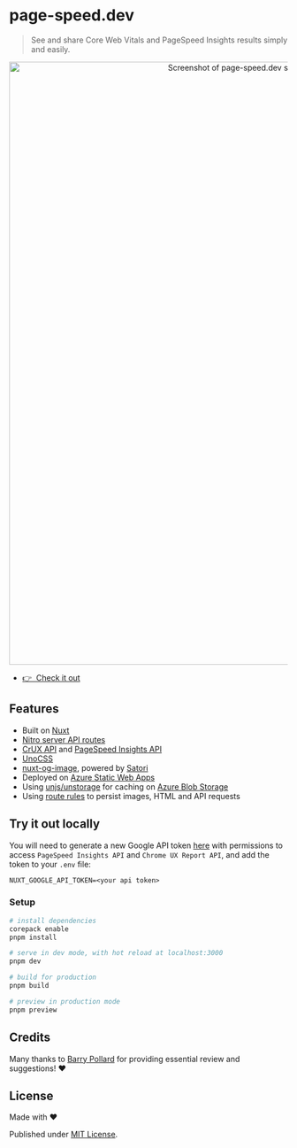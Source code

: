 # page-speed.dev

> See and share Core Web Vitals and PageSpeed Insights results simply and easily.

<p align="center">
  <a href="https://page-speed.dev/" target="_blank">
    <img width="1090" alt="Screenshot of page-speed.dev showing performance metrics for https://roe.dev" src="https://github.com/danielroe/page-speed.dev/assets/28706372/3cc993b9-ea04-40a6-b98e-d7aa62cc1958">
  </a>
</p>

- [👉 &nbsp;Check it out](https://page-speed.dev/)

## Features

- Built on [Nuxt](https://nuxt.com/)
- [Nitro server API routes](https://nuxt.com/docs/guide/concepts/server-engine#server-engine)
- [CrUX API](https://developer.chrome.com/docs/crux/api#example_queries) and [PageSpeed Insights API](https://developers.google.com/speed/docs/insights/v5/get-started)
- [UnoCSS](https://unocss.dev/)
- [nuxt-og-image](https://github.com/harlan-zw/nuxt-og-image), powered by [Satori](https://github.com/vercel/satori)
- Deployed on [Azure Static Web Apps](https://azure.microsoft.com/en-gb/products/app-service/static/)
- Using [unjs/unstorage](https://unstorage.unjs.io/) for caching on [Azure Blob Storage](https://azure.microsoft.com/en-us/products/storage/blobs/)
- Using [route rules](https://nitro.unjs.io/guide/cache#route-rules) to persist images, HTML and API requests

## Try it out locally

You will need to generate a new Google API token [here](https://console.cloud.google.com/apis/credentials) with permissions to access `PageSpeed Insights API` and `Chrome UX Report API`, and add the token to your `.env` file:

```env
NUXT_GOOGLE_API_TOKEN=<your api token>
```

### Setup

```bash
# install dependencies
corepack enable
pnpm install

# serve in dev mode, with hot reload at localhost:3000
pnpm dev

# build for production
pnpm build

# preview in production mode
pnpm preview
```

## Credits

Many thanks to [Barry Pollard](https://twitter.com/tunetheweb) for providing essential review and suggestions! ❤️

## License

Made with ❤️

Published under [MIT License](./LICENCE).
